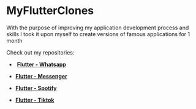 # MyFlutterClones
With the purpose of improving my application development process and skills I took it upon myself to create versions of famous applications for 1 month

Check out my repositories:

* <img  alt="" src="https://img.icons8.com/bubbles/50/000000/whatsapp.png"/> [**Flutter - Whatsapp**](https://github.com/whosramos/Flutter-whatsapp)

* <img  alt="" src="https://img.icons8.com/bubbles/50/000000/facebook-messenger.png"/>[**Flutter - Messenger**](https://github.com/whosramos/Flutter-Messenger)

* <img  alt="" src="https://img.icons8.com/bubbles/50/000000/spotify.png"/>[**Flutter - Spotify**](https://github.com/whosramos/Flutter-Spotify)

* <img  alt="" src="https://img.icons8.com/bubbles/50/000000/tiktok.png"/>[**Flutter - Tiktok**](https://github.com/whosramos/Flutter-Tiktok)

